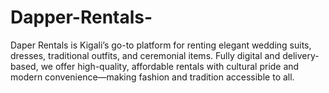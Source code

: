 # Dapper-Rentals-
Daper Rentals is Kigali’s go-to platform for renting elegant wedding suits, dresses, traditional outfits, and ceremonial items. Fully digital and delivery-based, we offer high-quality, affordable rentals with cultural pride and modern convenience—making fashion and tradition accessible to all.
